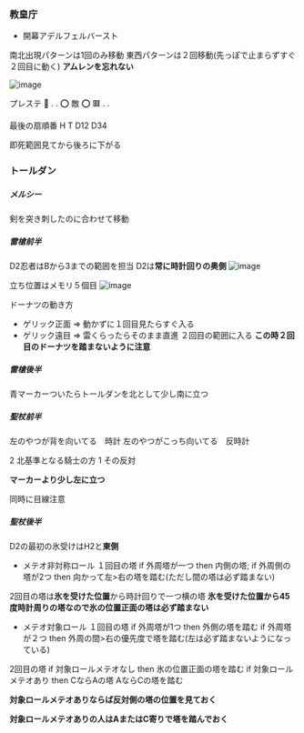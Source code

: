 ### 教皇庁
- 開幕アデルフェルバースト


南北出現パターンは1回のみ移動
東西パターンは２回移動(先っぽで止まらずすぐ２回目に動く)
**アムレンを忘れない**

![image](https://github.com/KoutaKawase/obsidian_backup/assets/37544784/9de0ac26-f7fb-4f01-8840-5c0f31334f94)

プレステ
🔺 .  .
⭕️ 敵 ⭕️
🟥 .  .

最後の扇順番
H T D12 D34

即死範囲見てから後ろに下がる



### トールダン
##### メルシー
剣を突き刺したのに合わせて移動

##### 雷槍前半

D2忍者はBから3までの範囲を担当
D2は**常に時計回りの奥側**
![image](https://github.com/KoutaKawase/obsidian_backup/assets/37544784/ba1a2f9c-9536-4673-a093-fee7da882607)

立ち位置はメモリ５個目
![image](https://github.com/KoutaKawase/obsidian_backup/assets/37544784/2403c97b-7c4f-4e45-886a-6f7b327958e7)

ドーナツの動き方
- ゲリック正面
 => 動かずに１回目見たらすぐ入る
- ゲリック遠目
=> 雷くらったらそのまま直進 ２回目の範囲に入る 
**この時２回目のドーナツを踏まないように注意**


##### 雷槍後半
青マーカーついたらトールダンを北として少し南に立つ

##### 聖杖前半
左のやつが背を向いてる　時計
左のやつがこっち向いてる　反時計

2 北基準となる騎士の方
1 その反対

**マーカーより少し左に立つ**

同時に目線注意

##### 聖杖後半 
D2の最初の氷受けはH2と**東側**

- メテオ非対称ロール
１回目の塔
if 外周塔が一つ then 内側の塔;
if 外周側の塔が2つ then 向かって左>右の塔を踏む(ただし間の塔は必ず踏まない)

2回目の塔は**氷を受けた位置**から時計回りで一つ横の塔
**氷を受けた位置から45度時計周りの塔なので氷の位置正面の塔は必ず踏まない**

- メテオ対象ロール
１回目の塔
if 外周塔が1つ then 外側の塔を踏む
if 外周塔が２つ then 外周の間>右の優先度で塔を踏む(左は必ず踏まないようになっている)

2回目の塔
if 対象ロールメテオなし then 氷の位置正面の塔を踏む
if 対象ロールメテオあり then CならAの塔 AならCの塔を踏む 

**対象ロールメテオありならば反対側の塔の位置を見ておく**

**対象ロールメテオありの人はAまたはC寄りで塔を踏んでおく**

